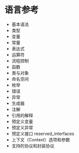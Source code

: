 # 语言参考
- 基本语法
- 类型
- 变量
- 常量
- 表达式
- 运算符
- 流程控制
- 函数
- 类与对象
- 命名空间
- 枚举
- 错误
- 异常
- 生成器
- 注解
- 引用的解释
- 预定义变量
- 预定义异常
- 预定义接口 reserved_interfaces
- 上下文（Context）选项和参数
- 支持的协议和封装协议